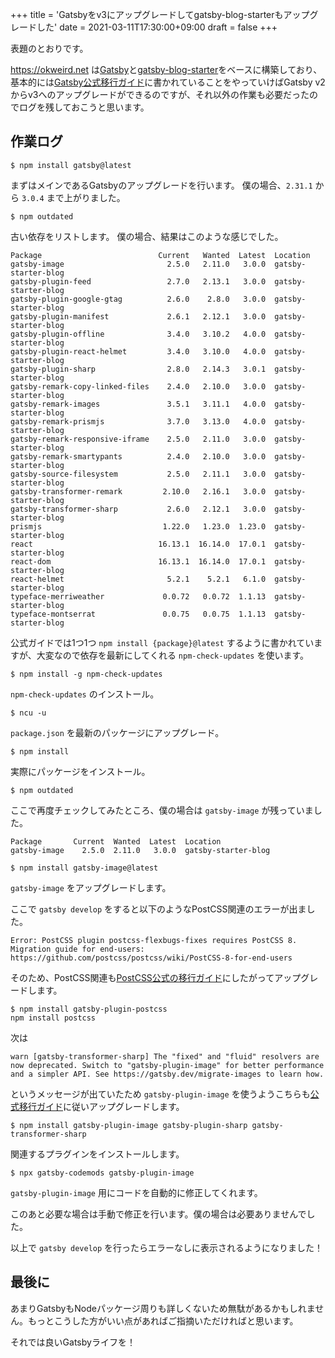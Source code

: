 +++
title = 'Gatsbyをv3にアップグレードしてgatsby-blog-starterもアップグレードした'
date = 2021-03-11T17:30:00+09:00
draft = false
+++

表題のとおりです。

https://okweird.net は[Gatsby](https://www.gatsbyjs.com/)と[gatsby-blog-starter](https://www.gatsbyjs.com/starters/gatsbyjs/gatsby-starter-blog)をベースに構築しており、基本的には[Gatsby公式移行ガイド](https://www.gatsbyjs.com/docs/reference/release-notes/migrating-from-v2-to-v3/)に書かれていることをやっていけばGatsby v2からv3へのアップグレードができるのですが、それ以外の作業も必要だったのでログを残しておこうと思います。

## 作業ログ

```shell
$ npm install gatsby@latest
```

まずはメインであるGatsbyのアップグレードを行います。
僕の場合、`2.31.1` から `3.0.4` まで上がりました。

```shell
$ npm outdated
```

古い依存をリストします。
僕の場合、結果はこのような感じでした。

```
Package                          Current   Wanted  Latest  Location
gatsby-image                       2.5.0   2.11.0   3.0.0  gatsby-starter-blog
gatsby-plugin-feed                 2.7.0   2.13.1   3.0.0  gatsby-starter-blog
gatsby-plugin-google-gtag          2.6.0    2.8.0   3.0.0  gatsby-starter-blog
gatsby-plugin-manifest             2.6.1   2.12.1   3.0.0  gatsby-starter-blog
gatsby-plugin-offline              3.4.0   3.10.2   4.0.0  gatsby-starter-blog
gatsby-plugin-react-helmet         3.4.0   3.10.0   4.0.0  gatsby-starter-blog
gatsby-plugin-sharp                2.8.0   2.14.3   3.0.1  gatsby-starter-blog
gatsby-remark-copy-linked-files    2.4.0   2.10.0   3.0.0  gatsby-starter-blog
gatsby-remark-images               3.5.1   3.11.1   4.0.0  gatsby-starter-blog
gatsby-remark-prismjs              3.7.0   3.13.0   4.0.0  gatsby-starter-blog
gatsby-remark-responsive-iframe    2.5.0   2.11.0   3.0.0  gatsby-starter-blog
gatsby-remark-smartypants          2.4.0   2.10.0   3.0.0  gatsby-starter-blog
gatsby-source-filesystem           2.5.0   2.11.1   3.0.0  gatsby-starter-blog
gatsby-transformer-remark         2.10.0   2.16.1   3.0.0  gatsby-starter-blog
gatsby-transformer-sharp           2.6.0   2.12.1   3.0.0  gatsby-starter-blog
prismjs                           1.22.0   1.23.0  1.23.0  gatsby-starter-blog
react                            16.13.1  16.14.0  17.0.1  gatsby-starter-blog
react-dom                        16.13.1  16.14.0  17.0.1  gatsby-starter-blog
react-helmet                       5.2.1    5.2.1   6.1.0  gatsby-starter-blog
typeface-merriweather             0.0.72   0.0.72  1.1.13  gatsby-starter-blog
typeface-montserrat               0.0.75   0.0.75  1.1.13  gatsby-starter-blog
```

公式ガイドでは1つ1つ `npm install {package}@latest` するように書かれていますが、大変なので依存を最新にしてくれる `npm-check-updates` を使います。

```shell
$ npm install -g npm-check-updates
```

`npm-check-updates` のインストール。

```shell
$ ncu -u
```

`package.json` を最新のパッケージにアップグレード。

```shell
$ npm install
```

実際にパッケージをインストール。

```shell
$ npm outdated
```

ここで再度チェックしてみたところ、僕の場合は `gatsby-image` が残っていました。

```
Package       Current  Wanted  Latest  Location
gatsby-image    2.5.0  2.11.0   3.0.0  gatsby-starter-blog
```

```shell
$ npm install gatsby-image@latest
```

`gatsby-image` をアップグレードします。

ここで `gatsby develop` をすると以下のようなPostCSS関連のエラーが出ました。

```
Error: PostCSS plugin postcss-flexbugs-fixes requires PostCSS 8.
Migration guide for end-users:
https://github.com/postcss/postcss/wiki/PostCSS-8-for-end-users
```

そのため、PostCSS関連も[PostCSS公式の移行ガイド](https://github.com/postcss/postcss/wiki/PostCSS-8-for-end-users#gatsby)にしたがってアップグレードします。

```shell
$ npm install gatsby-plugin-postcss
npm install postcss
```

次は

`warn [gatsby-transformer-sharp] The "fixed" and "fluid" resolvers are now deprecated. Switch to "gatsby-plugin-image" for better performance and a simpler API. See https://gatsby.dev/migrate-images to learn how.`

というメッセージが出ていたため `gatsby-plugin-image` を使うようこちらも[公式移行ガイド](https://www.gatsbyjs.com/docs/reference/release-notes/image-migration-guide/)に従いアップグレードします。

```shell
$ npm install gatsby-plugin-image gatsby-plugin-sharp gatsby-transformer-sharp
```

関連するプラグインをインストールします。

```shell
$ npx gatsby-codemods gatsby-plugin-image
```

`gatsby-plugin-image` 用にコードを自動的に修正してくれます。

このあと必要な場合は手動で修正を行います。僕の場合は必要ありませんでした。

以上で `gatsby develop` を行ったらエラーなしに表示されるようになりました！

## 最後に

あまりGatsbyもNodeパッケージ周りも詳しくないため無駄があるかもしれません。もっとこうした方がいい点があればご指摘いただければと思います。

それでは良いGatsbyライフを！
